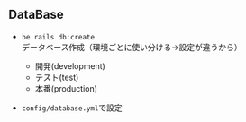 ## DataBase
- `be rails db:create`  
データベース作成（環境ごとに使い分ける→設定が違うから）
    - 開発(development)
    - テスト(test) 
    - 本番(production)

- `config/database.yml`で設定